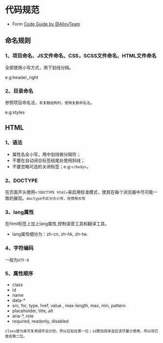 # 代码规范
- Form <a href="http://alloyteam.github.io/CodeGuide/">Code Guide by @AlloyTeam</a>
## 命名规则
### 1、项目命名、JS文件命名、CSS，SCSS文件命名、HTML文件命名
全部使用小写方式，用下划线分隔。</br>

e.g:header_right
### 2、目录命名
参照项目命名法，`有复数结构时，使用复数命名法`。</br>

e.g:styles

## HTML
### 1、语法
- 属性名全小写，用中划线做分隔符；
- 不要在自动闭合标签结尾处使用斜线；
- 不要忽略可选的关闭标签；e.g:`</body>`。
### 2、DOCTYPE
在页面开头使用`<!DOCTYPE html>`来启用标准模式，使其在每个浏览器中尽可能一致的展现。`doctype不区分大小写，但惯例大写`
### 3、lang属性
在html标签上加上lang属性,控制语音工具和翻译工具。

- lang属性细分为：zh-cn, zh-hk, zh-tw.
### 4、字符编码
一般为`UTF-8`
### 5、属性顺序
- class
- id
- name
- data-*
- src, for, type, href, value , max-length, max, min, pattern
- placeholder, title, alt
- aria-*, role
- required, readonly, disabled

`class是为高可复用组件设计的，所以应处在第一位；id更加具体且应该尽量少使用，所以将它放在第二位。`
